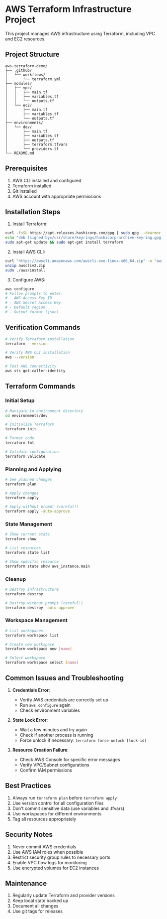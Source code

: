 # AWS Terraform Infrastructure Project

This project manages AWS infrastructure using Terraform, including VPC and EC2 resources.

## Project Structure
```
aws-terraform-demo/
├── .github/
│   └── workflows/
│       └── terraform.yml
├── modules/
│   ├── vpc/
│   │   ├── main.tf
│   │   ├── variables.tf
│   │   └── outputs.tf
│   └── ec2/
│       ├── main.tf
│       ├── variables.tf
│       └── outputs.tf
├── environments/
│   └── dev/
│       ├── main.tf
│       ├── variables.tf
│       ├── outputs.tf
│       ├── terraform.tfvars
│       └── providers.tf
└── README.md

```

## Prerequisites

1. AWS CLI installed and configured
2. Terraform installed
3. Git installed
4. AWS account with appropriate permissions

## Installation Steps

1. Install Terraform:
```bash
curl -fsSL https://apt.releases.hashicorp.com/gpg | sudo gpg --dearmor -o /usr/share/keyrings/hashicorp-archive-keyring.gpg
echo "deb [signed-by=/usr/share/keyrings/hashicorp-archive-keyring.gpg] https://apt.releases.hashicorp.com $(lsb_release -cs) main" | sudo tee /etc/apt/sources.list.d/hashicorp.list
sudo apt-get update && sudo apt-get install terraform
```

2. Install AWS CLI:
```bash
curl "https://awscli.amazonaws.com/awscli-exe-linux-x86_64.zip" -o "awscliv2.zip"
unzip awscliv2.zip
sudo ./aws/install
```

3. Configure AWS:
```bash
aws configure
# Follow prompts to enter:
# - AWS Access Key ID
# - AWS Secret Access Key
# - Default region
# - Output format (json)
```

## Verification Commands

```bash
# Verify Terraform installation
terraform --version

# Verify AWS CLI installation
aws --version

# Test AWS connectivity
aws sts get-caller-identity
```

## Terraform Commands

### Initial Setup
```bash
# Navigate to environment directory
cd environments/dev

# Initialize Terraform
terraform init

# Format code
terraform fmt

# Validate configuration
terraform validate
```

### Planning and Applying
```bash
# See planned changes
terraform plan

# Apply changes
terraform apply

# Apply without prompt (careful!)
terraform apply -auto-approve
```

### State Management
```bash
# Show current state
terraform show

# List resources
terraform state list

# Show specific resource
terraform state show aws_instance.main
```

### Cleanup
```bash
# Destroy infrastructure
terraform destroy

# Destroy without prompt (careful!)
terraform destroy -auto-approve
```

### Workspace Management
```bash
# List workspaces
terraform workspace list

# Create new workspace
terraform workspace new [name]

# Select workspace
terraform workspace select [name]
```

## Common Issues and Troubleshooting

1. **Credentials Error**:
   - Verify AWS credentials are correctly set up
   - Run `aws configure` again
   - Check environment variables

2. **State Lock Error**:
   - Wait a few minutes and try again
   - Check if another process is running
   - Force unlock if necessary: `terraform force-unlock [lock-id]`

3. **Resource Creation Failure**:
   - Check AWS Console for specific error messages
   - Verify VPC/Subnet configurations
   - Confirm IAM permissions

## Best Practices

1. Always run `terraform plan` before `terraform apply`
2. Use version control for all configuration files
3. Don't commit sensitive data (use variables and .tfvars)
4. Use workspaces for different environments
5. Tag all resources appropriately

## Security Notes

1. Never commit AWS credentials
2. Use AWS IAM roles when possible
3. Restrict security group rules to necessary ports
4. Enable VPC flow logs for monitoring
5. Use encrypted volumes for EC2 instances

## Maintenance

1. Regularly update Terraform and provider versions
2. Keep local state backed up
3. Document all changes
4. Use git tags for releases